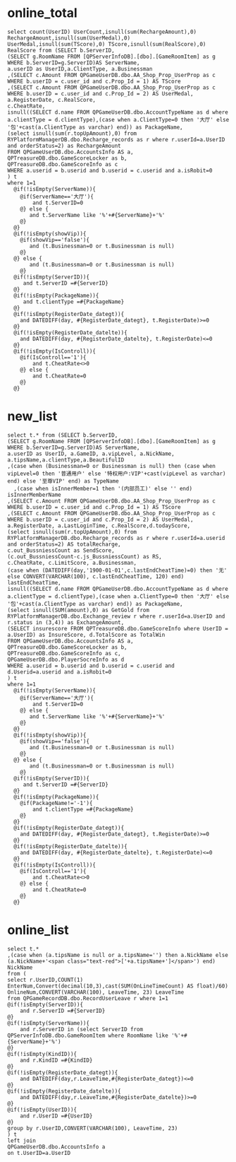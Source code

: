 online_total
===
	select count(UserID) UserCount,isnull(sum(RechargeAmount),0) RechargeAmount,isnull(sum(UserMedal),0) UserMedal,isnull(sum(TScore),0) TScore,isnull(sum(RealScore),0) RealScore from (SELECT b.ServerID,
	(SELECT g.RoomName FROM [QPServerInfoDB].[dbo].[GameRoomItem] as g WHERE b.ServerID=g.ServerID)AS ServerName,
	a.userID as UserID,a.ClientType, a.Businessman
	,(SELECT c.Amount FROM QPGameUserDB.dbo.AA_Shop_Prop_UserProp as c WHERE b.userID = c.user_id and c.Prop_Id = 1) AS TScore
	,(SELECT c.Amount FROM QPGameUserDB.dbo.AA_Shop_Prop_UserProp as c WHERE b.userID = c.user_id and c.Prop_Id = 2) AS UserMedal,
	a.RegisterDate, c.RealScore,
	c.CheatRate,
	isnull((SELECT d.name FROM QPGameUserDB.dbo.AccountTypeName as d where a.clientType = d.clientType),(case when a.ClientType=0 then '大厅' else '包'+cast(a.ClientType as varchar) end)) as PackageName,
	(select isnull(sum(r.topUpAmount),0) from RYPlatformManagerDB.dbo.Recharge_records as r where r.userId=a.UserID and orderStatus=2) as RechargeAmount
	FROM QPGameUserDB.dbo.AccountsInfo AS a,
	QPTreasureDB.dbo.GameScoreLocker as b,
	QPTreasureDB.dbo.GameScoreInfo as c
	WHERE a.userid = b.userid and b.userid = c.userid and a.isRobit=0
	) t
	where 1=1
	  @if(!isEmpty(ServerName)){
	  	@if(ServerName=='大厅'){
		 	and t.ServerID=0
	  	@} else {
		   and t.ServerName like '%'+#{ServerName}+'%'
	  	@}
	  @}
	  @if(!isEmpty(showVip)){
	  	@if(showVip=='false'){
		   and (t.Businessman=0 or t.Businessman is null)
	  	@}
	  @} else {
		   and (t.Businessman=0 or t.Businessman is null)
	  	@}
	  @if(!isEmpty(ServerID)){
		 and t.ServerID =#{ServerID}
	  @}
	  @if(!isEmpty(PackageName)){
		 and t.clientType =#{PackageName}
	  @}
	  @if(!isEmpty(RegisterDate_dategt)){
	  	and DATEDIFF(day, #{RegisterDate_dategt}, t.RegisterDate)>=0
	  @}
	  @if(!isEmpty(RegisterDate_datelte)){
	  	and DATEDIFF(day, #{RegisterDate_datelte}, t.RegisterDate)<=0
	  @}
	  @if(!isEmpty(IsControll)){
	  	@if(IsControll=='1'){
		 	and t.CheatRate<>0
	  	@} else {
	  		and t.CheatRate=0
	  	@}
	  @}


new_list
===
	select t.* from (SELECT b.ServerID,
	(SELECT g.RoomName FROM [QPServerInfoDB].[dbo].[GameRoomItem] as g WHERE b.ServerID=g.ServerID)AS ServerName,
	a.userID as UserID, a.GameID, a.vipLevel, a.NickName, a.tipsName,a.clientType,a.BeautifulID
	,(case when (Businessman=0 or Businessman is null) then (case when vipLevel=0 then '普通用户' else '特权用户:VIP'+cast(vipLevel as varchar) end) else '至尊VIP' end) as TypeName
      ,(case when isInnerMember=1 then '(内部员工)' else '' end) isInnerMemberName
	,(SELECT c.Amount FROM QPGameUserDB.dbo.AA_Shop_Prop_UserProp as c WHERE b.userID = c.user_id and c.Prop_Id = 1) AS TScore
	,(SELECT c.Amount FROM QPGameUserDB.dbo.AA_Shop_Prop_UserProp as c WHERE b.userID = c.user_id and c.Prop_Id = 2) AS UserMedal,
	a.RegisterDate, a.LastLoginTime, c.RealScore,d.todayScore,
	(select isnull(sum(r.topUpAmount),0) from RYPlatformManagerDB.dbo.Recharge_records as r where r.userId=a.userid and orderStatus=2) AS totalRecharge, 
    c.out_BussniessCount as SendScore,
	(c.out_BussniessCount-c.js_BussniessCount) as RS,
	c.CheatRate, c.LimitScore, a.Businessman,
	(case when (DATEDIFF(day,'1900-01-01',c.lastEndCheatTime)=0) then '无' else CONVERT(VARCHAR(100), c.lastEndCheatTime, 120) end) lastEndCheatTime,
	isnull((SELECT d.name FROM QPGameUserDB.dbo.AccountTypeName as d where a.clientType = d.clientType),(case when a.ClientType=0 then '大厅' else '包'+cast(a.ClientType as varchar) end)) as PackageName,
	(select isnull(SUM(amount),0) as GetGold from RYPlatformManagerDB.dbo.Exchange_review r where r.userId=a.UserID and r.status in (3,4)) as ExchangeAmount,
	(SELECT insurescore FROM QPTreasureDB.dbo.GameScoreInfo where UserID = a.UserID) as InsureScore, d.TotalScore as TotalWin
	FROM QPGameUserDB.dbo.AccountsInfo AS a,
	QPTreasureDB.dbo.GameScoreLocker as b,
	QPTreasureDB.dbo.GameScoreInfo as c,
    QPGameUserDB.dbo.PlayerSocreInfo as d
	WHERE a.userid = b.userid and b.userid = c.userid and d.Userid=a.userid and a.isRobit=0 
	) t
	where 1=1
	  @if(!isEmpty(ServerName)){
	  	@if(ServerName=='大厅'){
		 	and t.ServerID=0
	  	@} else {
		   and t.ServerName like '%'+#{ServerName}+'%'
	  	@}
	  @}
	  @if(!isEmpty(showVip)){
	  	@if(showVip=='false'){
		   and (t.Businessman=0 or t.Businessman is null)
	  	@}
	  @} else {
		   and (t.Businessman=0 or t.Businessman is null)
	  	@}
	  @if(!isEmpty(ServerID)){
		 and t.ServerID =#{ServerID}
	  @}
	  @if(!isEmpty(PackageName)){
        @if(PackageName!='-1'){
            and t.clientType =#{PackageName}
        @}
	  @}
	  @if(!isEmpty(RegisterDate_dategt)){
	  	and DATEDIFF(day, #{RegisterDate_dategt}, t.RegisterDate)>=0
	  @}
	  @if(!isEmpty(RegisterDate_datelte)){
	  	and DATEDIFF(day, #{RegisterDate_datelte}, t.RegisterDate)<=0
	  @}
	  @if(!isEmpty(IsControll)){
	  	@if(IsControll=='1'){
		 	and t.CheatRate<>0
	  	@} else {
	  		and t.CheatRate=0
	  	@}
	  @}
	  
online_list
===
	select t.*
	,(case when (a.tipsName is null or a.tipsName='') then a.NickName else (a.NickName+'<span class="text-red">['+a.tipsName+']</span>') end) NickName 
	from (
	select r.UserID,COUNT(1) EnterNum,Convert(decimal(10,3),cast(SUM(OnLineTimeCount) AS float)/60) OnlineNum,CONVERT(VARCHAR(100), LeaveTime, 23) LeaveTime 
	from QPGameRecordDB.dbo.RecordUserLeave r where 1=1
	@if(!isEmpty(ServerID)){
		and r.ServerID =#{ServerID}
	@}
	@if(!isEmpty(ServerName)){
		and r.ServerID in (select ServerID from QPServerInfoDB.dbo.GameRoomItem where RoomName like '%'+#{ServerName}+'%')
	@}
	@if(!isEmpty(KindID)){
		and r.KindID =#{KindID}
	@}
	@if(!isEmpty(RegisterDate_dategt)){
	  	and DATEDIFF(day,r.LeaveTime,#{RegisterDate_dategt})<=0
	@}
	@if(!isEmpty(RegisterDate_datelte)){
	  	and DATEDIFF(day,r.LeaveTime,#{RegisterDate_datelte})>=0
	@}
	@if(!isEmpty(UserID)){
		and r.UserID =#{UserID}
	@}
	group by r.UserID,CONVERT(VARCHAR(100), LeaveTime, 23) 
	) t
	left join
	QPGameUserDB.dbo.AccountsInfo a
	on t.UserID=a.UserID